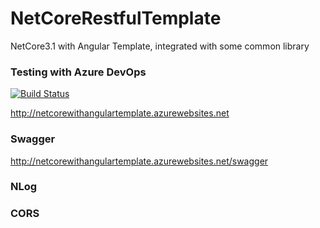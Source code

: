 # NetCoreRestfulTemplate
NetCore3.1 with Angular Template, integrated with some common library


### Testing with Azure DevOps
[![Build Status](https://dev.azure.com/ffsproject/NetCoreWithAngularTemplate/_apis/build/status/JimmyPun610.NetCoreWithAngularTemplate?branchName=master)](http://netcorewithangulartemplate.azurewebsites.net)

http://netcorewithangulartemplate.azurewebsites.net
### Swagger
http://netcorewithangulartemplate.azurewebsites.net/swagger

### NLog
### CORS
